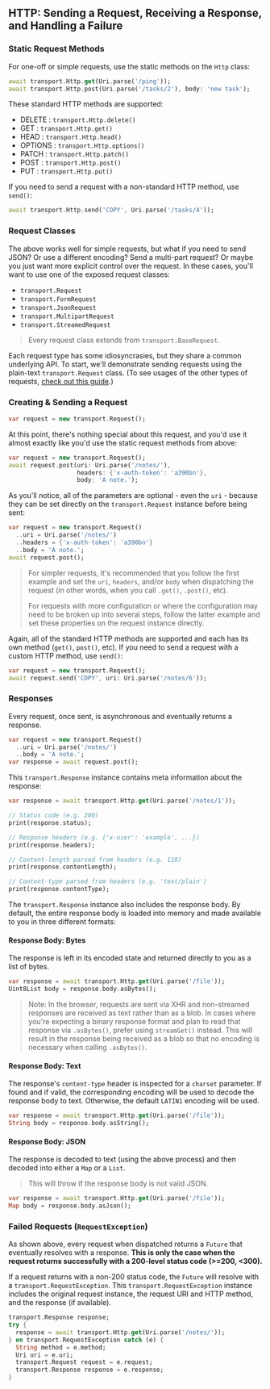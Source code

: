 ## HTTP: Sending a Request, Receiving a Response, and Handling a Failure


### Static Request Methods

For one-off or simple requests, use the static methods on the `Http` class:
```dart
await transport.Http.get(Uri.parse('/ping'));
await transport.Http.post(Uri.parse('/tasks/2'), body: 'new task');
```

These standard HTTP methods are supported:

* DELETE : `transport.Http.delete()`
* GET : `transport.Http.get()`
* HEAD : `transport.Http.head()`
* OPTIONS : `transport.Http.options()`
* PATCH : `transport.Http.patch()`
* POST : `transport.Http.post()`
* PUT : `transport.Http.put()`

If you need to send a request with a non-standard HTTP method, use `send()`:
```dart
await transport.Http.send('COPY', Uri.parse('/tasks/4'));
```


### Request Classes

The above works well for simple requests, but what if you need to send JSON? Or
use a different encoding? Send a multi-part request? Or maybe you just want more
explicit control over the request. In these cases, you'll want to use one of the
exposed request classes:

* `transport.Request`
* `transport.FormRequest`
* `transport.JsonRequest`
* `transport.MultipartRequest`
* `transport.StreamedRequest`

> Every request class extends from `transport.BaseRequest`.

Each request type has some idiosyncrasies, but they share a common underlying
API. To start, we'll demonstrate sending requests using the plain-text
`transport.Request` class. (To see usages of the other types of requests,
[check out this guide](/docs/HttpRequestTypes.md).)


### Creating & Sending a Request

```dart
var request = new transport.Request();
```

At this point, there's nothing special about this request, and you'd use it
almost exactly like you'd use the static request methods from above:

```dart
var request = new transport.Request();
await request.post(uri: Uri.parse('/notes/'),
                   headers: {'x-auth-token': 'a390bn'},
                   body: 'A note.');
```

As you'll notice, all of the parameters are optional - even the `uri` - because
they can be set directly on the `transport.Request` instance before being sent:

```dart
var request = new transport.Request()
  ..uri = Uri.parse('/notes/')
  ..headers = {'x-auth-token': 'a390bn'}
  ..body = 'A note.';
await request.post();
```

> For simpler requests, it's recommended that you follow the first example and
> set the `uri`, `headers`, and/or `body` when dispatching the request (in other
> words, when you call `.get()`, `.post()`, etc).
>
> For requests with more configuration or where the configuration may need to
> be broken up into several steps, follow the latter example and set these
> properties on the request instance directly.

Again, all of the standard HTTP methods are supported and each has its own
method (`get()`, `post()`, etc). If you need to send a request with a custom
HTTP method, use `send()`:

```dart
var request = new transport.Request();
await request.send('COPY', uri: Uri.parse('/notes/6'));
```


### Responses

Every request, once sent, is asynchronous and eventually returns a response.

```dart
var request = new transport.Request()
  ..uri = Uri.parse('/notes/')
  ..body = 'A note.';
var response = await request.post();
```

This `transport.Response` instance contains meta information about the response:

```dart
var response = await transport.Http.get(Uri.parse('/notes/1'));

// Status code (e.g. 200)
print(response.status);

// Response headers (e.g. {'x-user': 'example', ...})
print(response.headers);

// Content-length parsed from headers (e.g. 110)
print(response.contentLength);

// Content-type parsed from headers (e.g. 'text/plain')
print(response.contentType);
```

The `transport.Response` instance also includes the response body. By default,
the entire response body is loaded into memory and made available to you in
three different formats:

#### Response Body: Bytes
The response is left in its encoded state and returned directly to you as a list
of bytes.

```dart
var response = await transport.Http.get(Uri.parse('/file'));
Uint8List body = response.body.asBytes();
```

> Note: In the browser, requests are sent via XHR and non-streamed responses are
> received as text rather than as a blob. In cases where you're expecting a
> binary response format and plan to read that response via `.asBytes()`,
> prefer using `streamGet()` instead. This will result in the response being
> received as a blob so that no encoding is necessary when calling `.asBytes()`.

#### Response Body: Text
The response's `content-type` header is inspected for a `charset` parameter. If
found and if valid, the corresponding encoding will be used to decode the
response body to text. Otherwise, the default `LATIN1` encoding will be used.

```dart
var response = await transport.Http.get(Uri.parse('/file'));
String body = response.body.asString();
```

#### Response Body: JSON
The response is decoded to text (using the above process) and then decoded into
either a `Map` or a `List`.

> This will throw if the response body is not valid JSON.

```dart
var response = await transport.Http.get(Uri.parse('/file'));
Map body = response.body.asJson();
```


### Failed Requests (`RequestException`)

As shown above, every request when dispatched returns a `Future` that eventually
resolves with a response. **This is only the case when the request returns
successfully with a 200-level status code (>=200, <300).**

If a request returns with a non-200 status code, the `Future` will resolve with
a `transport.RequestException`. This `transport.RequestException` instance
includes the original request instance, the request URI and HTTP method, and the
response (if available).

```dart
transport.Response response;
try {
  response = await transport.Http.get(Uri.parse('/notes/'));
} on transport.RequestException catch (e) {
  String method = e.method;
  Uri uri = e.uri;
  transport.Request request = e.request;
  transport.Response response = e.response;
}
```
